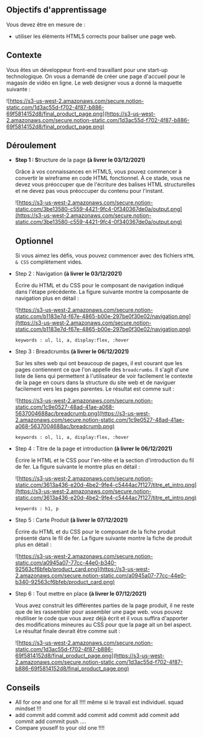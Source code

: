 ## Objectifs d'apprentissage

Vous devez être en mesure de :

- utiliser les éléments HTML5 corrects pour baliser une page web.

## Contexte

Vous êtes un développeur front-end travaillant pour une start-up technologique. On vous a demandé de créer une page d'accueil pour le magasin de vidéo en ligne. Le web designer vous a donné la maquette suivante :

![https://s3-us-west-2.amazonaws.com/secure.notion-static.com/1d3ac55d-f702-4f87-b886-69f5814152d8/final_product_page.png](https://s3-us-west-2.amazonaws.com/secure.notion-static.com/1d3ac55d-f702-4f87-b886-69f5814152d8/final_product_page.png)

## Déroulement

- **Step 1 : S**tructure de la page **(à livrer le 03/12/2021)**
    
    Grâce à vos connaissances en HTML5, vous pouvez commencer à convertir le wireframe en code HTML fonctionnel. À ce stade, vous ne devez vous préoccuper que de l'écriture des balises HTML structurelles et ne devez pas vous préoccuper du contenu pour l'instant.
    
    ![https://s3-us-west-2.amazonaws.com/secure.notion-static.com/3be13580-c559-4421-9fc4-0f340367de0a/output.png](https://s3-us-west-2.amazonaws.com/secure.notion-static.com/3be13580-c559-4421-9fc4-0f340367de0a/output.png)
    
    ## Optionnel
    
    Si vous aimez les défis, vous pouvez commencer avec des fichiers `HTML & CSS` complètement vides.
    
- Step 2 : Navigation **(à livrer le 03/12/2021)**
    
    Écrire du HTML et du CSS pour le composant de navigation indiqué dans l'étape précédente. La figure suivante montre la composante de navigation plus en détail :
    
    ![https://s3-us-west-2.amazonaws.com/secure.notion-static.com/b1183e7d-f67e-4865-b00e-297be0f30e02/navigation.png](https://s3-us-west-2.amazonaws.com/secure.notion-static.com/b1183e7d-f67e-4865-b00e-297be0f30e02/navigation.png)
    
    `keywords : ul, li, a, display:flex, :hover` 
    
- Step 3 : Breadcrumbs **(à livrer le 06/12/2021)**
    
    Sur les sites web qui ont beaucoup de pages, il est courant que les pages contiennent ce que l'on appelle des `breadcrumbs`. Il s'agit d'une liste de liens qui permettent à l'utilisateur de voir facilement le contexte de la page en cours dans la structure du site web et de naviguer facilement vers les pages parentes. Le résultat est comme suit :
    
    ![https://s3-us-west-2.amazonaws.com/secure.notion-static.com/1c9e0527-48ad-41ae-a068-5637004688ac/breadcrumb.png](https://s3-us-west-2.amazonaws.com/secure.notion-static.com/1c9e0527-48ad-41ae-a068-5637004688ac/breadcrumb.png)
    
    `keywords : ol, li, a, display:flex, :hover` 
    
- Step 4 : Titre de la page et introduction **(à livrer le 06/12/2021)**
    
    Écrire le HTML et le CSS pour l'en-tête et la section d'introduction du fil de fer. La figure suivante le montre plus en détail :
    
    ![https://s3-us-west-2.amazonaws.com/secure.notion-static.com/3613a436-e20d-4be2-9fe4-c5444ac7f127/titre_et_intro.png](https://s3-us-west-2.amazonaws.com/secure.notion-static.com/3613a436-e20d-4be2-9fe4-c5444ac7f127/titre_et_intro.png)
    
    `keywords : h1, p` 
    
- Step 5 :  Carte Produit **(à livrer le 07/12/2021)**
    
    Écrire du HTML et du CSS pour le composant de la fiche produit présenté dans le fil de fer. La figure suivante montre la fiche de produit plus en détail :
    
    ![https://s3-us-west-2.amazonaws.com/secure.notion-static.com/a0945a07-77cc-44e0-b340-92563cf6bfeb/product_card.png](https://s3-us-west-2.amazonaws.com/secure.notion-static.com/a0945a07-77cc-44e0-b340-92563cf6bfeb/product_card.png)
    
- Step 6 : Tout mettre en place **(à livrer le 07/12/2021)**
    
    Vous avez construit les différentes parties de la page produit, il ne reste que de les rassembler pour assembler une page web. vous pouvez réutiliser le code que vous avez déjà écrit et il vous suffira d'apporter des modifications mineures au CSS pour que la page ait un bel aspect. Le résultat finale devrait être comme suit : 
    
    ![https://s3-us-west-2.amazonaws.com/secure.notion-static.com/1d3ac55d-f702-4f87-b886-69f5814152d8/final_product_page.png](https://s3-us-west-2.amazonaws.com/secure.notion-static.com/1d3ac55d-f702-4f87-b886-69f5814152d8/final_product_page.png)
    

## Conseils

- All for one and one for all !!!! même si le travail est individuel. squad mindset !!!
- add commit add commit add commit add commit add commit add commit add commit push ....
- Compare youself to your old one !!!!